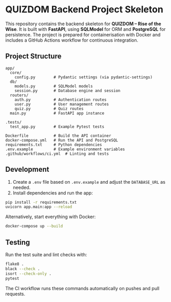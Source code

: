 # QUIZDOM Backend Project Skeleton

This repository contains the backend skeleton for **QUIZDOM – Rise of the Wise**. It is built with **FastAPI**, using **SQLModel** for ORM and **PostgreSQL** for persistence. The project is prepared for containerisation with Docker and includes a GitHub Actions workflow for continuous integration.

## Project Structure

```
app/
  core/
    config.py        # Pydantic settings (via pydantic-settings)
  db/
    models.py        # SQLModel models
    session.py       # Database engine and session
  routers/
    auth.py          # Authentication routes
    user.py          # User management routes
    quiz.py          # Quiz routes
  main.py            # FastAPI app instance

.tests/
  test_app.py        # Example Pytest tests

Dockerfile           # Build the API container
docker-compose.yml   # Run the API and PostgreSQL
requirements.txt     # Python dependencies
.env.example         # Example environment variables
.github/workflows/ci.yml  # Linting and tests
```

## Development

1. Create a `.env` file based on `.env.example` and adjust the `DATABASE_URL` as needed.
2. Install dependencies and run the app:

```bash
pip install -r requirements.txt
uvicorn app.main:app --reload
```

Alternatively, start everything with Docker:

```bash
docker-compose up --build
```

## Testing

Run the test suite and lint checks with:

```bash
flake8 .
black --check .
isort --check-only .
pytest
```

The CI workflow runs these commands automatically on pushes and pull requests.
